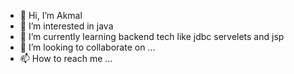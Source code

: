 - 👋 Hi, I’m Akmal
- 👀 I’m interested in java
- 🌱 I’m currently learning backend tech like jdbc servelets and jsp
- 💞️ I’m looking to collaborate on ...
- 📫 How to reach me ...

<!---
Akmalstp/Akmalstp is a ✨ special ✨ repository because its `README.md` (this file) appears on your GitHub profile.
You can click the Preview link to take a look at your changes.
--->
